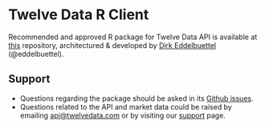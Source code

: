 # Twelve Data R Client

Recommended and approved R package for Twelve Data API is available at [this](https://github.com/eddelbuettel/td) repository, architectured & developed by [Dirk Eddelbuettel](https://dirk.eddelbuettel.com) (@eddelbuettel). 

## Support
- Questions regarding the package should be asked in its [Github issues](https://github.com/eddelbuettel/td/issues). 
- Questions related to the API and market data could be raised by emailing [api@twelvedata.com](mailto:api@twelvedata.com?subject=[GitHub]%20R%20Package) or by visiting our [support](https://twelvedata.com/support) page.
